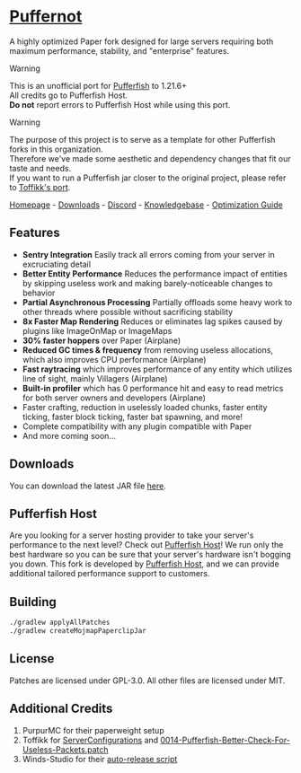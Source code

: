 [home]: https://pufferfish.host
[knowledgebase]: https://docs.pufferfish.host
[discord]: https://discord.gg/reZw4vQV9H
[downloads]: https://pufferfish.host/downloads
[optguide]: https://docs.pufferfish.host/optimization/pufferfish-server-optimization-guide/

# [Puffernot](https://github.com/pufferfish-gg/Pufferfish)
A highly optimized Paper fork designed for large servers requiring both maximum performance, stability, and "enterprise" features.

> [!WARNING]
> This is an unofficial port for [Pufferfish](https://github.com/pufferfish-gg/Pufferfish) to 1.21.6+ \
> All credits go to Pufferfish Host. \
> **Do not** report errors to Pufferfish Host while using this port.

> [!WARNING]
> The purpose of this project is to serve as a template for other Pufferfish forks in this organization. \
> Therefore we've made some aesthetic and dependency changes that fit our taste and needs. \
> If you want to run a Pufferfish jar closer to the original project, please refer to [Toffikk's port](https://github.com/Toffikk/Pufferfork).

[Homepage][home] - [Downloads][downloads] - [Discord][discord] - [Knowledgebase][knowledgebase] - [Optimization Guide][optguide]

## Features

- **Sentry Integration** Easily track all errors coming from your server in excruciating detail
- **Better Entity Performance** Reduces the performance impact of entities by skipping useless work and making barely-noticeable changes to behavior
- **Partial Asynchronous Processing** Partially offloads some heavy work to other threads where possible without sacrificing stability
- **8x Faster Map Rendering** Reduces or eliminates lag spikes caused by plugins like ImageOnMap or ImageMaps
- **30% faster hoppers** over Paper (Airplane)
- **Reduced GC times & frequency** from removing useless allocations, which also improves CPU performance (Airplane)
- **Fast raytracing** which improves performance of any entity which utilizes line of sight, mainly Villagers (Airplane)
- **Built-in profiler** which has 0 performance hit and easy to read metrics for both server owners and developers (Airplane)
- Faster crafting, reduction in uselessly loaded chunks, faster entity ticking, faster block ticking, faster bat spawning, and more!
- Complete compatibility with any plugin compatible with Paper
- And more coming soon...

## Downloads
You can download the latest JAR file [here][downloads].

## Pufferfish Host

Are you looking for a server hosting provider to take your server's performance to the next level? Check out [Pufferfish Host][home]! We run only the best hardware so you can be sure that your server's hardware isn't bogging you down.
This fork is developed by [Pufferfish Host][home], and we can provide additional tailored performance support to customers.

## Building

```bash
./gradlew applyAllPatches
./gradlew createMojmapPaperclipJar
```

## License
Patches are licensed under GPL-3.0.
All other files are licensed under MIT.

## Additional Credits
1. PurpurMC for their paperweight setup
2. Toffikk for [ServerConfigurations](https://github.com/Toffikk/Pufferfork/blob/ver/1.21.6/pufferfork-server/src/main/java/gg/pufferfish/pufferfish/compat/ServerConfigurations.java) and [0014-Pufferfish-Better-Check-For-Useless-Packets.patch](https://github.com/Toffikk/Pufferfork/blob/ver/1.21.6/pufferfork-server/minecraft-patches/sources/net/minecraft/server/level/ServerEntity.java.patch)
3. Winds-Studio for their [auto-release script](https://github.com/Winds-Studio/Leaf/blob/ver/1.21.5/scripts/prepareRelease.sh)
